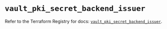 # `vault_pki_secret_backend_issuer`

Refer to the Terraform Registry for docs: [`vault_pki_secret_backend_issuer`](https://registry.terraform.io/providers/hashicorp/vault/4.3.0/docs/resources/pki_secret_backend_issuer).
